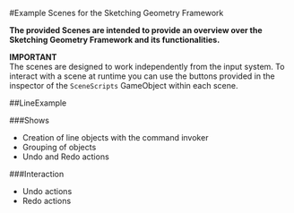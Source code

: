 ﻿#Example Scenes for the Sketching Geometry Framework

**The provided Scenes are intended to provide an overview over the Sketching Geometry Framework and its functionalities.**<br>

**IMPORTANT**<br>
The scenes are designed to work independently from the input system.
To interact with a scene at runtime you can use the buttons provided in the inspector of the `SceneScripts` GameObject within each scene.

##LineExample

###Shows
- Creation of line objects with the command invoker
- Grouping of objects
- Undo and Redo actions

###Interaction
- Undo actions
- Redo actions
